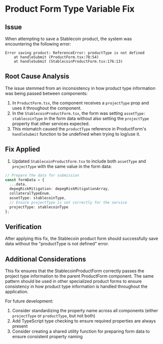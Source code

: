 # Product Form Type Variable Fix

## Issue
When attempting to save a Stablecoin product, the system was encountering the following error:

```
Error saving product: ReferenceError: productType is not defined
    at handleSubmit (ProductForm.tsx:78:54)
    at handleSubmit (StablecoinProductForm.tsx:176:13)
```

## Root Cause Analysis

The issue stemmed from an inconsistency in how product type information was being passed between components:

1. In `ProductForm.tsx`, the component receives a `projectType` prop and uses it throughout the component.
2. In the `StablecoinProductForm.tsx`, the form was setting `assetType: stablecoinType` in the form data without also setting the `projectType` property that other services expected.
3. This mismatch caused the `productType` reference in ProductForm's `handleSubmit` function to be undefined when trying to log/use it.

## Fix Applied

1. Updated `StablecoinProductForm.tsx` to include both `assetType` and `projectType` with the same value in the form data:

```typescript
// Prepare the data for submission
const formData = {
  ...data,
  depegRiskMitigation: depegRiskMitigationArray,
  collateralTypeEnum,
  assetType: stablecoinType,
  // Ensure projectType is set correctly for the service
  projectType: stablecoinType
};
```

## Verification

After applying this fix, the Stablecoin product form should successfully save data without the "productType is not defined" error.

## Additional Considerations

This fix ensures that the StablecoinProductForm correctly passes the project type information to the parent ProductForm component. The same pattern should be used in other specialized product forms to ensure consistency in how product type information is handled throughout the application.

For future development:
1. Consider standardizing the property name across all components (either `projectType` or `productType`, but not both)
2. Add TypeScript type checking to ensure required properties are always present
3. Consider creating a shared utility function for preparing form data to ensure consistent property naming